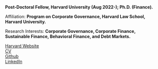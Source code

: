**Post-Doctoral Fellow, Harvard University (Aug 2022-); Ph.D. (Finance).**

Affiliation: **Program on Corporate Governance, Harvard Law School, Harvard University.**

Research Interests: **Corporate Governance, Corporate Finance, Sustainable Finance, Behavioral Finance, and Debt Markets.**

[Harvard Website](https://scholar.harvard.edu/jitendraaswani/bio)\
[CV](/pdf/CV_July2022.pdf)\
[Github](https://github.com/aswanijeet1412)\
[LinkedIn](https://www.linkedin.com/in/jitendra-aswani-72800216/)



